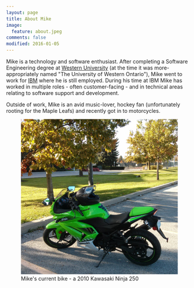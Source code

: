 ```yaml
---
layout: page
title: About Mike
image:
  feature: about.jpeg
comments: false
modified: 2016-01-05
---
```


Mike is a technology and software enthusiast. After completing a Software Engineering degree at [Western University](http://www.uwo.ca/) (at the time it was more-appropriately named "The University of Western Ontario"), Mike went to work for [IBM](http://www.ibm.com/) where he is still employed. During his time at IBM Mike has worked in multiple roles - often customer-facing - and in technical areas relating to software support and development.

Outside of work, Mike is an avid music-lover, hockey fan (unfortunately rooting for the Maple Leafs) and recently got in to motorcycles.

<figure>
	<a href="/images/motorcycle.jpg"><img src="/images/motorcycle.jpg" alt=""></a>
	<figcaption>Mike's current bike - a 2010 Kawasaki Ninja 250</figcaption>
</figure>
